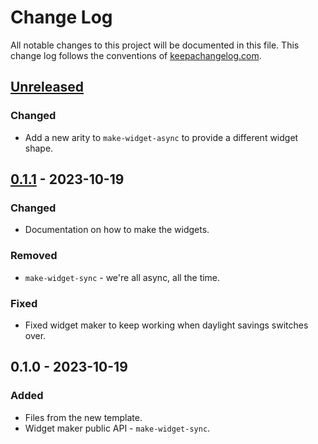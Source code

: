 # Change Log
All notable changes to this project will be documented in this file. This change log follows the conventions of [keepachangelog.com](http://keepachangelog.com/).

## [Unreleased]
### Changed
- Add a new arity to `make-widget-async` to provide a different widget shape.

## [0.1.1] - 2023-10-19
### Changed
- Documentation on how to make the widgets.

### Removed
- `make-widget-sync` - we're all async, all the time.

### Fixed
- Fixed widget maker to keep working when daylight savings switches over.

## 0.1.0 - 2023-10-19
### Added
- Files from the new template.
- Widget maker public API - `make-widget-sync`.

[Unreleased]: https://sourcehost.site/your-name/clj-grapher/compare/0.1.1...HEAD
[0.1.1]: https://sourcehost.site/your-name/clj-grapher/compare/0.1.0...0.1.1
